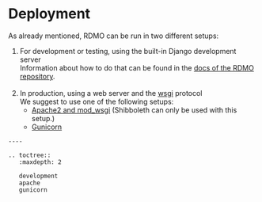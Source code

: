 # Deployment

As already mentioned, RDMO can be run in two different setups:

1. For development or testing, using the built-in Django development server<br>
Information about how to do that can be found in the [docs of the RDMO repository](https://github.com/rdmorganiser/rdmo/tree/master/docs).
<br><br>
1. In production, using a web server and the [wsgi](https://docs.djangoproject.com/en/4.2/howto/deployment/wsgi/) protocol<br>
We suggest to use one of the following setups:
    * [Apache2 and mod_wsgi](apache) (Shibboleth can only be used with this setup.)
    * [Gunicorn](gunicorn)


```eval_rst
----

.. toctree::
   :maxdepth: 2

   development
   apache
   gunicorn
```
